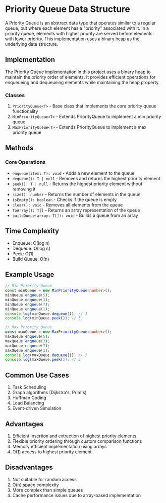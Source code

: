# Priority Queue Data Structure

A Priority Queue is an abstract data type that operates similar to a regular queue, but where each element has a "priority" associated with it. In a priority queue, elements with higher priority are served before elements with lower priority. This implementation uses a binary heap as the underlying data structure.

## Implementation

The Priority Queue implementation in this project uses a binary heap to maintain the priority order of elements. It provides efficient operations for enqueueing and dequeueing elements while maintaining the heap property.

### Classes

1. `PriorityQueue<T>` - Base class that implements the core priority queue functionality
2. `MinPriorityQueue<T>` - Extends PriorityQueue to implement a min priority queue
3. `MaxPriorityQueue<T>` - Extends PriorityQueue to implement a max priority queue

## Methods

### Core Operations

- `enqueue(item: T): void` - Adds a new element to the queue
- `dequeue(): T | null` - Removes and returns the highest priority element
- `peek(): T | null` - Returns the highest priority element without removing it
- `size(): number` - Returns the number of elements in the queue
- `isEmpty(): boolean` - Checks if the queue is empty
- `clear(): void` - Removes all elements from the queue
- `toArray(): T[]` - Returns an array representation of the queue
- `buildQueue(array: T[]): void` - Builds a queue from an array

## Time Complexity

- Enqueue: O(log n)
- Dequeue: O(log n)
- Peek: O(1)
- Build Queue: O(n)

## Example Usage

```typescript
// Min Priority Queue
const minQueue = new MinPriorityQueue<number>();
minQueue.enqueue(5);
minQueue.enqueue(3);
minQueue.enqueue(7);
minQueue.enqueue(1);
console.log(minQueue.dequeue()); // 1
console.log(minQueue.peek()); // 3

// Max Priority Queue
const maxQueue = new MaxPriorityQueue<number>();
maxQueue.enqueue(5);
maxQueue.enqueue(3);
maxQueue.enqueue(7);
maxQueue.enqueue(1);
console.log(maxQueue.dequeue()); // 7
console.log(maxQueue.peek()); // 5
```

## Common Use Cases

1. Task Scheduling
2. Graph algorithms (Dijkstra's, Prim's)
3. Huffman Coding
4. Load Balancing
5. Event-driven Simulation

## Advantages

1. Efficient insertion and extraction of highest priority elements
2. Flexible priority ordering through custom comparison functions
3. Memory efficient implementation using arrays
4. O(1) access to highest priority element

## Disadvantages

1. Not suitable for random access
2. O(n) space complexity
3. More complex than simple queues
4. Cache performance issues due to array-based implementation 